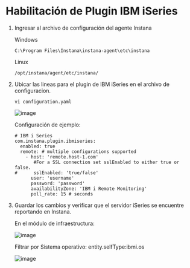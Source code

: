 # Habilitación de Plugin IBM iSeries

1. Ingresar al archivo de configuración del agente Instana

   Windows

       C:\Program Files\Instana\instana-agent\etc\instana

   Linux

       /opt/instana/agent/etc/instana/

2. Ubicar las lineas para el plugin de IBM iSeries en el archivo de configuracion.

       vi configuration.yaml

   ![image](https://github.com/juan-conde-21/Instalacion-Agente-Instana/assets/13276404/935b5ea0-b534-41f0-9006-bb21ae967059)

   Configuración de ejemplo:

       # IBM i Series
       com.instana.plugin.ibmiseries:
         enabled: true
         remote: # multiple configurations supported
           - host: 'remote.host-1.com'
              #For a SSL connection set sslEnabled to either true or false.
       #      sslEnabled: 'true/false'
             user: 'username'
             password: 'password'
             availabilityZone: 'IBM i Remote Monitoring'
             poll_rate: 15 # seconds


3. Guardar los cambios y verificar que el servidor iSeries se encuentre reportando en Instana.

   En el módulo de infraestructura:

   ![image](https://github.com/juan-conde-21/Instalacion-Agente-Instana/assets/13276404/8d369920-ef78-4200-b49d-a58384d5c768)

   Filtrar por Sistema operativo: entity.selfType:ibmi.os

   ![image](https://github.com/juan-conde-21/Instalacion-Agente-Instana/assets/13276404/717d752c-5129-42bf-9731-5038f0795337)




